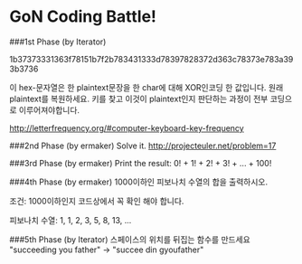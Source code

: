 GoN Coding Battle!
=================

###1st Phase (by Iterator)

1b37373331363f78151b7f2b783431333d78397828372d363c78373e783a393b3736

이 hex-문자열은 한 plaintext문장을 한 char에 대해 XOR인코딩 한 값입니다.
원래 plaintext를 복원하세요. 키를 찾고 이것이 plaintext인지 판단하는 과정이 전부 코딩으로 이루어져야합니다.

http://letterfrequency.org/#computer-keyboard-key-frequency


###2nd Phase (by ermaker)
Solve it.
http://projecteuler.net/problem=17

###3rd Phase (by ermaker)
Print the result: 0! + 1! + 2! + 3! + ... + 100!

###4th Phase (by ermaker)
1000이하인 피보나치 수열의 합을 출력하시오.

조건: 1000이하인지 코드상에서 꼭 확인 해야 합니다.

피보나치 수열: 1, 1, 2, 3, 5, 8, 13, ...

###5th Phase (by Iterator)
스페이스의 위치를 뒤집는 함수를 만드세요
"succeeding you father" -> "succee din gyoufather"
